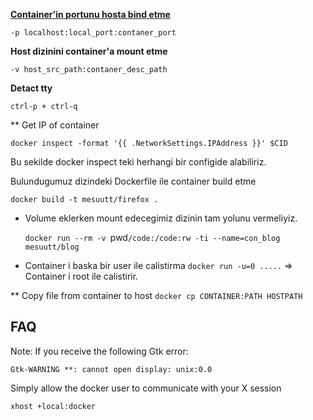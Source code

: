 
**[Container'in portunu hosta bind etme](http://docs.docker.io/en/latest/use/port_redirection/#binding-a-port-to-a-host-interface)**

```
-p localhost:local_port:contaner_port 
```

**Host dizinini container'a mount etme**

```
-v host_src_path:contaner_desc_path
```

**Detact tty**

```
ctrl-p + ctrl-q
```

** Get IP of container

```
docker inspect -format '{{ .NetworkSettings.IPAddress }}' $CID
```

Bu sekilde docker inspect teki herhangi bir configide alabiliriz.

Bulundugumuz dizindeki Dockerfile ile container build etme

```
docker build -t mesuutt/firefox .
```



- Volume eklerken mount edecegimiz dizinin tam yolunu vermeliyiz.

    `docker run --rm -v `pwd`/code:/code:rw -ti --name=con_blog mesuutt/blog`
- Container i baska bir user ile calistirma
    `docker run -u=0 .....`  => Container i root ile calistirir.

** Copy file from container to host
    `docker cp CONTAINER:PATH HOSTPATH`


FAQ
---
Note: If you receive the following Gtk error:
```
Gtk-WARNING **: cannot open display: unix:0.0
```
Simply allow the docker user to communicate with your X session
```
xhost +local:docker
```
